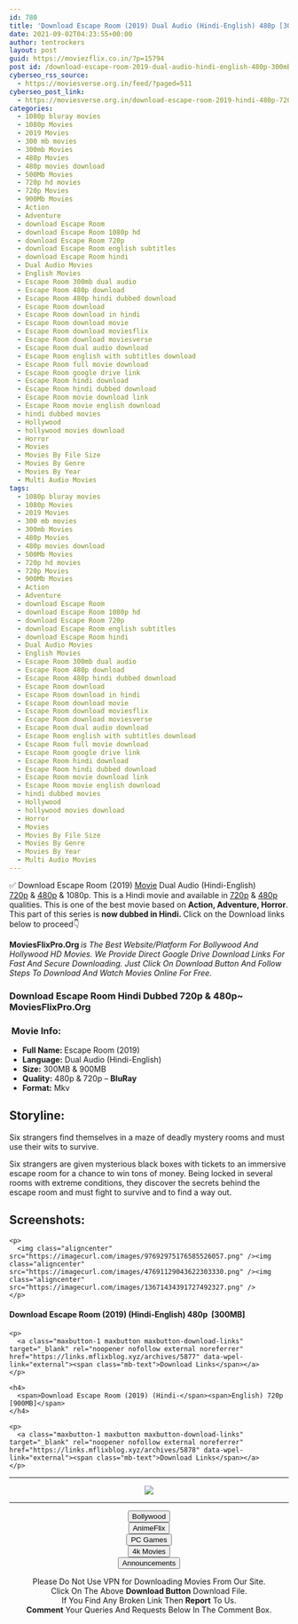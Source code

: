 ```yaml
---
id: 780
title: 'Download Escape Room (2019) Dual Audio (Hindi-English) 480p [300MB] || 720p [900MB]'
date: 2021-09-02T04:23:55+00:00
author: tentrockers
layout: post
guid: https://moviezflix.co.in/?p=15794
post id: /download-escape-room-2019-dual-audio-hindi-english-480p-300mb-720p-900mb/
cyberseo_rss_source:
  - https://moviesverse.org.in/feed/?paged=511
cyberseo_post_link:
  - https://moviesverse.org.in/download-escape-room-2019-hindi-480p-720p/
categories:
  - 1080p bluray movies
  - 1080p Movies
  - 2019 Movies
  - 300 mb movies
  - 300mb Movies
  - 480p Movies
  - 480p movies download
  - 500Mb Movies
  - 720p hd movies
  - 720p Movies
  - 900Mb Movies
  - Action
  - Adventure
  - download Escape Room
  - download Escape Room 1080p hd
  - download Escape Room 720p
  - download Escape Room english subtitles
  - download Escape Room hindi
  - Dual Audio Movies
  - English Movies
  - Escape Room 300mb dual audio
  - Escape Room 480p download
  - Escape Room 480p hindi dubbed download
  - Escape Room download
  - Escape Room download in hindi
  - Escape Room download movie
  - Escape Room download moviesflix
  - Escape Room download moviesverse
  - Escape Room dual audio download
  - Escape Room english with subtitles download
  - Escape Room full movie download
  - Escape Room google drive link
  - Escape Room hindi download
  - Escape Room hindi dubbed download
  - Escape Room movie download link
  - Escape Room movie english download
  - hindi dubbed movies
  - Hollywood
  - hollywood movies download
  - Horror
  - Movies
  - Movies By File Size
  - Movies By Genre
  - Movies By Year
  - Multi Audio Movies
tags:
  - 1080p bluray movies
  - 1080p Movies
  - 2019 Movies
  - 300 mb movies
  - 300mb Movies
  - 480p Movies
  - 480p movies download
  - 500Mb Movies
  - 720p hd movies
  - 720p Movies
  - 900Mb Movies
  - Action
  - Adventure
  - download Escape Room
  - download Escape Room 1080p hd
  - download Escape Room 720p
  - download Escape Room english subtitles
  - download Escape Room hindi
  - Dual Audio Movies
  - English Movies
  - Escape Room 300mb dual audio
  - Escape Room 480p download
  - Escape Room 480p hindi dubbed download
  - Escape Room download
  - Escape Room download in hindi
  - Escape Room download movie
  - Escape Room download moviesflix
  - Escape Room download moviesverse
  - Escape Room dual audio download
  - Escape Room english with subtitles download
  - Escape Room full movie download
  - Escape Room google drive link
  - Escape Room hindi download
  - Escape Room hindi dubbed download
  - Escape Room movie download link
  - Escape Room movie english download
  - hindi dubbed movies
  - Hollywood
  - hollywood movies download
  - Horror
  - Movies
  - Movies By File Size
  - Movies By Genre
  - Movies By Year
  - Multi Audio Movies
---
```

<div class="thecontent clearfix">
  <p>
    ✅ Download Escape Room (2019) <a href="https://moviesverse.org.in/category/movies/" data-wpel-link="internal">Movie</a> Dual Audio (Hindi-English) <a href="https://moviesverse.org.in/720p-movies/" data-wpel-link="internal">720p</a>&nbsp;&&nbsp;<a href="https://moviesverse.org.in/480p-movies/" data-wpel-link="internal">480p</a> & 1080p. This is a Hindi movie and available in <a href="https://moviesverse.org.in/720p-movies/" data-wpel-link="internal">720p</a>&nbsp;&&nbsp;<a href="https://moviesverse.org.in/480p-movies/" data-wpel-link="internal">480p</a> qualities. This is one of the best movie based on <strong>Action, Adventure, Horror</strong>. This part of this series is <strong>now dubbed in <span>Hindi.&nbsp;</span></strong><span>Click on the Download links below to proceed👇</span>
  </p>
  
  <p>
    <strong><span>MoviesFlixPro.Org&nbsp;</span></strong><em>is The Best Website/Platform For Bollywood And Hollywood HD Movies. We Provide Direct Google Drive Download Links For Fast And Secure Downloading. Just Click On Download Button And Follow Steps To&nbsp;Download And Watch Movies Online For Free.</em>
  </p>
  
  <h3>
    <span>Download Escape Room Hindi Dubbed 720p & 480p~ MoviesFlixPro.Org</span>
  </h3>
  
  <h3>
    <span>&nbsp;Movie Info:&nbsp;</span>
  </h3>
  
  <ul>
    <li>
      <strong>Full Name: </strong>Escape Room (2019)
    </li>
    <li>
      <strong>Language:</strong> Dual Audio (Hindi-English)
    </li>
    <li>
      <strong>Size:</strong> 300MB & 900MB
    </li>
    <li>
      <strong>Quality:</strong> 480p & 720p – <span><strong>BluRay</strong></span>
    </li>
    <li>
      <strong>Format:</strong>&nbsp;Mkv
    </li>
  </ul>
  
  <h2>
    <span>Storyline:</span>
  </h2>
  
  <p>
    Six strangers find themselves in a maze of deadly mystery rooms and must use their wits to survive.
  </p>
  
  <div>
    Six strangers are given mysterious black boxes with tickets to an immersive escape room for a chance to win tons of money. Being locked in several rooms with extreme conditions, they discover the secrets behind the escape room and must fight to survive and to find a way out.
  </div>
  
  <div class="summary_text">
    <h2>
      <span>Screenshots:</span>
    </h2>
    
    <p>
      <img class="aligncenter" src="https://imagecurl.com/images/97692975176585526057.png" /><img class="aligncenter" src="https://imagecurl.com/images/47691129043622303330.png" /><img class="aligncenter" src="https://imagecurl.com/images/13671434391727492327.png" />
    </p>
  </div>
  
  <div class="inline canwrap">
    <h4>
      <span>Download Escape Room (2019) (Hindi-English) </span><span>480p&nbsp; [300MB]</span>
    </h4>
    
    <p>
      <a class="maxbutton-1 maxbutton maxbutton-download-links" target="_blank" rel="noopener nofollow external noreferrer" href="https://links.mflixblog.xyz/archives/5877" data-wpel-link="external"><span class="mb-text">Download Links</span></a>
    </p>
    
    <h4>
      <span>Download Escape Room (2019) (Hindi-</span><span>English) 720p [900MB]</span>
    </h4>
    
    <p>
      <a class="maxbutton-1 maxbutton maxbutton-download-links" target="_blank" rel="noopener nofollow external noreferrer" href="https://links.mflixblog.xyz/archives/5878" data-wpel-link="external"><span class="mb-text">Download Links</span></a>
    </p>
  </div>
</div>

<center>
  </p> 
  
  <hr />
  
  <p>
    <a href="http://gdrivepro.xyz/join.php" data-wpel-link="external" target="_blank" rel="nofollow external noopener noreferrer"><img src="https://i.imgur.com/FhMdWdW.png" /></a>
  </p>
  
  <hr />
  
  <p>
    <a href="https://dogemovies.xyz" target="_blank" data-wpel-link="external" rel="nofollow external noopener noreferrer"><button class="button button5">Bollywood</button></a><br /> <a href="https://animeflix.in" target="_blank" data-wpel-link="external" rel="nofollow external noopener noreferrer"><button class="button button5">AnimeFlix</button></a><br /> <a href="https://gamesflix.net/" target="_blank" data-wpel-link="external" rel="nofollow external noopener noreferrer"><button class="button button5">PC Games</button></a><br /> <a href="https://uhdmovies.in" target="_blank" data-wpel-link="external" rel="nofollow external noopener noreferrer"><button class="button button5">4k Movies</button></a><br /> <a href="https://moviesverse.org.in/announcements/" target="_blank" data-wpel-link="internal" rel="noopener"><button class="button button5">Announcements</button></a>
  </p>
  
  <div class="alert alert-danger">
    Please Do Not Use VPN for Downloading Movies From Our Site.
  </div>
  
  <div class="alert alert-success">
    Click On The Above <strong>Download Button</strong> Download File.
  </div>
  
  <div class="alert alert-warning">
    If You Find Any Broken Link Then <strong>Report</strong> To Us.
  </div>
  
  <div class="alert alert-info">
    <strong>Comment</strong> Your Queries And Requests Below In The Comment Box.
  </div>
  
  <p>
    </center>
  </p>